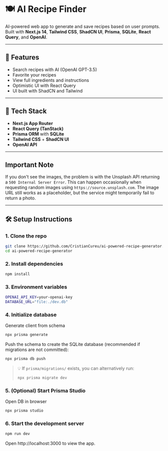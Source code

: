 # 🍽️ AI Recipe Finder

AI-powered web app to generate and save recipes based on user prompts. Built with **Next.js 14**, **Tailwind CSS**, **ShadCN UI**, **Prisma**, **SQLite**, **React Query**, and **OpenAI**.

---

## 🚀 Features

- Search recipes with AI (OpenAI GPT-3.5)
- Favorite your recipes
- View full ingredients and instructions
- Optimistic UI with React Query
- UI built with ShadCN and Tailwind

---

## 🧱 Tech Stack

- **Next.js App Router**
- **React Query (TanStack)**
- **Prisma ORM** with **SQLite**
- **Tailwind CSS** + **ShadCN UI**
- **OpenAI API**

---

## Important Note

If you don't see the images, the problem is with the Unsplash API returning a `500 Internal Server Error`. This can happen occasionally when requesting random images using `https://source.unsplash.com`. The image URL still works as a placeholder, but the service might temporarily fail to return a photo.

---

## 🛠️ Setup Instructions

### 1. Clone the repo

```bash
git clone https://github.com/CristianCureu/ai-powered-recipe-generator.git
cd ai-powered-recipe-generator
```

### 2. Install dependencies

```bash
npm install
```

### 3. Environment variables

```bash
OPENAI_API_KEY=your-openai-key
DATABASE_URL="file:./dev.db"
```

### 4. Initialize database

Generate client from schema

```bash
npx prisma generate
```

Push the schema to create the SQLite database (recommended if migrations are not committed):

```bash
npx prisma db push
```

> 💡 If `prisma/migrations/` exists, you can alternatively run:
>
> ```bash
> npx prisma migrate dev
>
> ```

### 5. (Optional) Start Prisma Studio

Open DB in browser

```bash
npx prisma studio
```

### 6. Start the development server

```bash
npm run dev
```

Open http://localhost:3000 to view the app.
